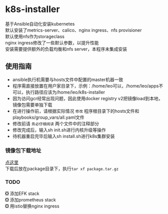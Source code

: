 # k8s-installer

基于Ansible自动化安装kubernetes  
默认安装了metrics-server、calico、nginx ingress、nfs provisioner  
默认使用nfs作为storageclass  
nginx ingress修改了一些默认参数，以提升性能  
安装需要提供额外的负载均衡和nfs server，本程序未集成安装

## 使用指南

* ansible执行机需要与hosts文件中配置的master机器一致
* 程序需直接放置在用户家目录下，示例：/home/leo可以，/home/leo/apps不可以，执行路径应该为/home/leo/k8s-installer
* 因为访问gcr经常出现问题，因此使用docker registry v2把镜像load到本地，镜像包需要单独下载
* 在进行操作前，请根据实际情况 `修改` 程序根目录下的hosts文件和playbooks/group_vars/all.yaml文件
* 修改前请 `务必仔细阅读` 两个文件中的注释部分
* 修改完成后，输入sh init.sh进行内核升级等操作
* 待机器重启完毕后输入sh install.sh进行k8s集群安装

### 镜像包下载地址

[点这里](https://share.weiyun.com/gAts26OA)  
下载后放在package目录下，执行`tar xf package.tar.gz`

### TODO

&#x274E; 添加EFK stack  
&#x274E; 添加prometheus stack  
&#x274E; 用istio替换nginx ingress
